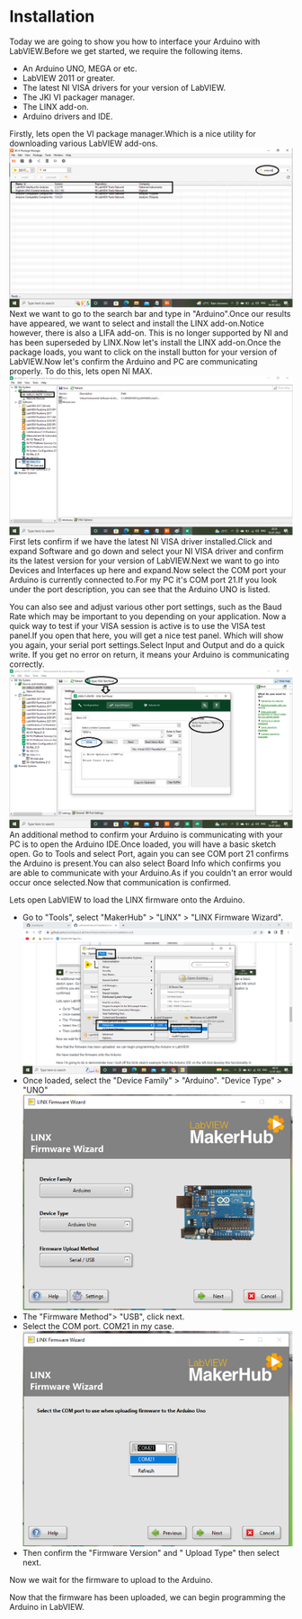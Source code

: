 
# Installation


Today we are going to show you how to interface your Arduino with LabVIEW.Before we get started, we require the following items.
- An Arduino UNO, MEGA or etc.
- LabVIEW 2011 or greater.
- The latest NI VISA drivers for your version of LabVIEW.
- The JKI VI packager manager.
- The LINX add-on.
- Arduino drivers and IDE.

Firstly, lets open the VI package manager.Which is a nice utility for downloading various LabVIEW add-ons.
![vipakage](https://github.com/jineshkjose/LabViewArduino/blob/main/imgs/vipackage.png)
Next we want to go to the search bar and type in "Arduino".Once our results have appeared, we want to select and install the LINX add-on.Notice however, there is also a LIFA add-on. This is no longer supported by NI and has been superseded by LINX.Now let's install the LINX add-on.Once the package loads, you want to click on the install button for your version of LabVIEW.Now let's confirm the Arduino and PC are communicating properly. To do this, lets open NI MAX.
![Nimax](https://github.com/jineshkjose/LabViewArduino/blob/main/imgs/ni%20max.png)
First lets confirm if we have the latest NI VISA driver installed.Click and expand Software and go down and select your NI VISA driver and confirm its the latest version for your version of LabVIEW.Next we want to go into Devices and Interfaces up here and expand.Now select the COM port your Arduino is currently connected to.For my PC it's COM port 21.If you look under the port description, you can see that the Arduino UNO is listed.

You can also see and adjust various other port settings, such as the Baud Rate which may be important to you depending on your application. Now a quick way to test if your VISA session is active is to use the VISA test panel.If you open that here, you will get a nice test panel. Which will show you again, your serial port settings.Select Input and Output and do a quick write. If you get no error on return, it means your Arduino is communicating correctly.
![nimax2](https://github.com/jineshkjose/LabViewArduino/blob/main/imgs/nimax2.png)
An additional method to confirm your Arduino is communicating with your PC is to open the Arduino IDE.Once loaded, you will have a basic sketch open. Go to Tools and select Port, again you can see COM port 21 confirms the Arduino is present.You can also select Board Info which confirms you are able to communicate with your Arduino.As if you couldn't an error would occur once selected.Now that communication is confirmed. 

Lets open LabVIEW to load the LINX firmware onto the Arduino.
- Go to "Tools", select "MakerHub" > "LINX" > "LINX Firmware Wizard".
![LINX firmware](https://github.com/jineshkjose/LabViewArduino/blob/main/imgs/linx%201.png)
- Once loaded, select the "Device Family" > "Arduino". "Device Type" > "UNO" 
![LINX firmware](https://github.com/jineshkjose/LabViewArduino/blob/main/imgs/linx2.png)
- The "Firmware Method"> "USB", click next.
- Select the COM port. COM21 in my case.
![LINX firmware](https://github.com/jineshkjose/LabViewArduino/blob/main/imgs/linx3.png)
- Then confirm the "Firmware Version" and " Upload Type" then select next.

Now we wait for the firmware to upload to the Arduino.

Now that the firmware has been uploaded, we can begin programming the Arduino in LabVIEW.
